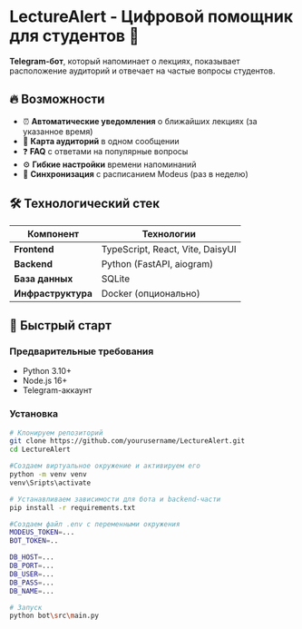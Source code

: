 # LectureAlert - Цифровой помощник для студентов 🚀

**Telegram-бот**, который напоминает о лекциях, показывает расположение аудиторий и отвечает на частые вопросы студентов.

## 🔥 Возможности

- ⏰ **Автоматические уведомления** о ближайших лекциях (за указанное время)
- 🏫 **Карта аудиторий** в одном сообщении
- ❓ **FAQ** с ответами на популярные вопросы
- ⚙️ **Гибкие настройки** времени напоминаний
- 🔄 **Синхронизация** с расписанием Modeus (раз в неделю)

## 🛠 Технологический стек

| Компонент       | Технологии                          |
|-----------------|-------------------------------------|
| **Frontend**    | TypeScript, React, Vite, DaisyUI    |
| **Backend**     | Python (FastAPI, aiogram)           |
| **База данных** | SQLite                              |
| **Инфраструктура** | Docker (опционально)              |

## 🚀 Быстрый старт

### Предварительные требования
- Python 3.10+
- Node.js 16+
- Telegram-аккаунт

### Установка

```bash
# Клонируем репозиторий
git clone https://github.com/yourusername/LectureAlert.git
cd LectureAlert

#Создаем виртуальное окружение и активируем его
python -m venv venv
venv\Sripts\activate

# Устанавливаем зависимости для бота и backend-части
pip install -r requirements.txt

#Создаем файл .env с переменными окружения
MODEUS_TOKEN=...
BOT_TOKEN=..

DB_HOST=...
DB_PORT=...
DB_USER=...
DB_PASS=...
DB_NAME=...

# Запуск 
python bot\src\main.py